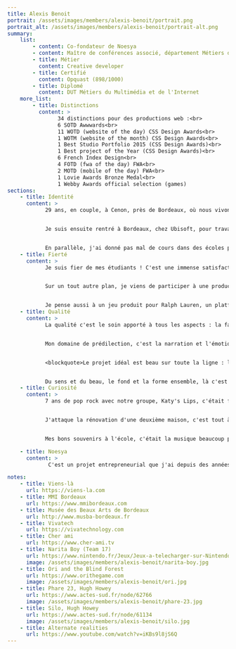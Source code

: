 ```yaml
---
title: Alexis Benoit
portrait: /assets/images/members/alexis-benoit/portrait.png
portrait_alt: /assets/images/members/alexis-benoit/portrait-alt.png
summary:
    list:
        - content: Co-fondateur de Noesya
        - content: Maître de conférences associé, département Métiers du Multimédia et de l'Internet, Institut Universitaire de Technologie Bordeaux Montaigne
        - title: Métier
          content: Creative developer
        - title: Certifié
          content: Opquast (898/1000)
        - title: Diplomé
          content: DUT Métiers du Multimédia et de l'Internet
    more_list:
        - title: Distinctions
          content: >
                34 distinctions pour des productions web :<br>
                6 SOTD Awwwards<br>
                11 WOTD (website of the day) CSS Design Awards<br>
                1 WOTM (website of the month) CSS Design Awards<br>
                1 Best Studio Portfolio 2015 (CSS Design Awards)<br>
                1 Best project of the Year (CSS Design Awards)<br>
                6 French Index Design<br>
                4 FOTD (fwa of the day) FWA<br>
                2 MOTD (mobile of the day) FWA<br>
                1 Lovie Awards Bronze Medal<br>
                1 Webby Awards official selection (games)
sections:
    - title: Identité
      content: >
            29 ans, en couple, à Cenon, près de Bordeaux, où nous vivons avec un chat hypoallergénique, un sibérien de la taille d'un lynx.  Ma compagne travaille aussi dans le Web, et le chat apprend à coder, mais ses progrès sont lents. J'ai commencé mon parcours par un Diplôme Universitaire de Technologie Services et Réseaux de Communication (maintenant Métiers du Multimédia et de l'Internet), puis j'ai fait une alternance dans l'agence Viens-là<sup><a href="#note-1">1</a></sup>. J'y ai passé 5 années, d'abord comme développeur front, puis lead dev, pendant lesquelles nous avons remporté de nombreux prix sur des sites "expériences" : FWA, Awwwards, CSS design awards...


            Je suis ensuite rentré à Bordeaux, chez Ubisoft, pour travailler sur un outil d'agrégation de data RH, finances, gestion de projets, qui permettait de faire de la visualisation de données au niveau macro sur tous les studios. C'était une belle expérience, avec notamment un atelier de 10 jours à Québec pour travailler avec l'équipe canadienne. J'étais au sein de l'équipe "tool", qui fournit des outils aux studios, donc c'était très focus jeux, avec des passionnés : un rêve de gosse ! J'ai ensuite travaillé pour Lost Mechanics comme creative dev, où j'ai produit beaucoup de jeux, des apps Apple TV, des installations... On a même fait une application de gestion pour le transport d'organes entre les hôpitaux !


            En parallèle, j'ai donné pas mal de cours dans des écoles privées (ECV, Condé, ESP, ESD...) et j'ai rejoint en 2020 l'équipe pédagogique MMI Bordeaux<sup><a href="#note-2">2</a></sup> en tant que maître de conférences associé. J'enseigne le dev front et la narration interactive, avec beaucoup de belles choses à venir l'an prochain, nous prévoyons des installations interactives avec le Musée des Beaux Arts de Bordeaux<sup><a href="#note-3">3</a></sup>, ça va être vraiment bien !
    - title: Fierté
      content: >
            Je suis fier de mes étudiants ! C'est une immense satisfaction de les voir progresser, franchir des étapes, acquérir des savoir-faire. J'étais un peu inquiet, et ça fait vraiment plaisir de constater que tout se passe bien, dans la joie, avec de très belles réalisations. C'est très différent du travail de production, souvent orienté par et pour des questions budgétaires. Là, c'est de l'humain. Je ne suis pas une personne très fière, en général, mais ça, j'en suis vraiment heureux.


            Sur un tout autre plan, je viens de participer à une production pour Vivatech, le salon de l'innovation<sup><a href="#note-4">4</a></sup>, avec l'agence lyonnaise Cher ami<sup><a href="#note-5">5</a></sup>. Un gros challenge technique, un showroom en 3D avec beaucoup de contenus, il a fallu créer des outils techniques pour permettre à l'équipe de calibrer la scénographie au détail près. Un vrai défi d'optimisation pour que tout soit fluide, avec une équipe à distance et un délai court, j'ai beaucoup appris et la prod est vraiment réussie !


            Je pense aussi à un jeu produit pour Ralph Lauren, un platformer avec des ours en peluche. On a commencé sur le Web, et ça c'est ensuite déployé dans les boutiques flagships : des bornes d'arcade à l'ancienne, et du multi-joueur en vitrine avec des QR codes qui permettent à 4 passants de jouer ensemble en utilisant leur téléphone comme manette. De grosses contraintes techniques, sans réseau dans les boutiques, avec un serveur Node en local à installer de nuit à Londres et à Paris, c'était une super expérience ! J'aime sortir du Web pour passer à une expérience physique.
    - title: Qualité
      content: >
            La qualité c'est le soin apporté à tous les aspects : la façon de faire une chose, la façon de l'utiliser, la fluidité, l'utilité pour les usagers. Arriver à toucher les gens, si c'est une expérience, et à le faire bien, sans couture, élégant. C'est une chaîne de bon travail qui aboutit à un bon résultat. Le code, l'ergonomie des interfaces, tout doit être bien fait.


            Mon domaine de prédilection, c'est la narration et l'émotion. Un Web qui raconte et qui fait ressentir. Je suis de plus en plus sensible à l'accessibilité de l'expérience, toucher avec peu, arriver à une belle intensité émotionnelle avec une solution technique sobre, minimale.


            <blockquote>Le projet idéal est beau sur toute la ligne : le contenu, la forme, la technique...</blockquote>


            Du sens et du beau, le fond et la forme ensemble, là c'est parfait. J'adorerais travailler sur un projet pour Arte, un truc dense culturellement, avec des ambitions créatives fortes.
    - title: Curiosité
      content: >
            7 ans de pop rock avec notre groupe, Katy's Lips, c'était formidable ! Le Krakatoa, la Rock School Barbey, les bars et plein de concerts de rue, ça nous a lié tous ensemble et c'était une sacrée expérience de création artistique : du piano, de la guitare et du chant pour moi, un guitariste, un bassiste, un batteur et plein de potes qui passaient avec leur instrument. Des copains de lycée qui vivent la vie d'artistes, la logistique, les balances, le studio — l'un de nous en a fait son métier — on en reparle à chaque fois qu'on se voit, c'est une famille de musique dans laquelle on a grandi.


            J'attaque la rénovation d'une deuxième maison, c'est tout à fait différent et passionnant aussi. Passer d'un truc tout cassé à un espace où on se sent bien, c'est plaisant, et ça fait du bien de faire des travaux physiques. Du jeu vidéo, aussi, confinement oblige. En ce moment, je joue à Narita Boy<sup><a href="#note-6">6</a></sup> sur Switch, un jeu indépendant crowdfundé, en pixel art, un hommage retro-gaming à la Synthwave dans lequel les personnages sont des programmes et des algorithmes, avec une super bande-son. J'ai beaucoup aimé Ori<sup><a href="#note-7">7</a></sup>, la bande-son est incroyable et les graphismes superbes, l'histoire très touchante, c'est une pépite. Et je lis beaucoup de science-fiction ! Dernièrement, Phare 23<sup><a href="#note-8">8</a></sup>, l'histoire d'un gardien de phare de l'espace confronté à la solitude. Howey a écrit ce livre avant Silo<sup><a href="#note-9">9</a></sup>, et c'est vraiment bien.


            Mes bons souvenirs à l'école, c'était la musique beaucoup plus que les cours. Et puis après 2 échecs, je suis rentré en MMI, et là, un nouveau monde s'est ouvert à moi : je suis passé de mauvais élève à major de promo ! L'apprentissage dans nos métiers, c'est toute la vie. Là, je suis en train d'apprendre la 3D, en participant au concours Alternate Realities<sup><a href="#note-10">10</a></sup>, avec le projet Vivatech j'ai eu envie de plus, et j'apprends à modéliser, à éclairer, à texturer...

    - title: Noesya
      content: >
             C'est un projet entrepreneurial que j'ai depuis des années, mais là c'est encore mieux que ce que j'espérais ! Travailler avec des gens que j'apprécie, qui ont des valeurs, ça met la barre haut en termes d'ambition. Je n'imaginais pas qu'on pouvait concilier le travail et le sens, faire des choses utiles, un peu plus que juste trier ses poubelles. Être fier de faire du bon travail, mais surtout du travail utile, qui sert à des gens.

notes:
    - title: Viens-là
      url: https://viens-la.com
    - title: MMI Bordeaux
      url: https://www.mmibordeaux.com
    - title: Musée des Beaux Arts de Bordeaux
      url: http://www.musba-bordeaux.fr
    - title: Vivatech
      url: https://vivatechnology.com
    - title: Cher ami
      url: https://www.cher-ami.tv
    - title: Narita Boy (Team 17)
      url: https://www.nintendo.fr/Jeux/Jeux-a-telecharger-sur-Nintendo-Switch/Narita-Boy-1941902.html
      image: /assets/images/members/alexis-benoit/narita-boy.jpg
    - title: Ori and the Blind Forest
      url: https://www.orithegame.com
      image: /assets/images/members/alexis-benoit/ori.jpg
    - title: Phare 23, Hugh Howey
      url: https://www.actes-sud.fr/node/62766
      image: /assets/images/members/alexis-benoit/phare-23.jpg
    - title: Silo, Hugh Howey
      url: https://www.actes-sud.fr/node/61134
      image: /assets/images/members/alexis-benoit/silo.jpg
    - title: Alternate realities
      url: https://www.youtube.com/watch?v=iKBs9l8jS6Q
---
```

